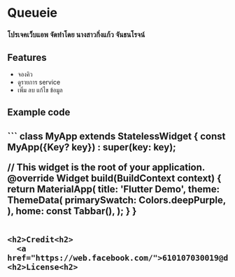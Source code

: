 # Queueie
<h3>โปรเจคเว็บแอพ จัดทำโดย นางสาวกิ่งแก้ว จันธนโรจน์</h3>
<h2>Features</h2>
  <ul style="list-style-type:disc;">
  <li>จองคิว</li>
  <li>ดูรายการ service</li>
  <li>เพิ่ม ลบ แก้ไข ข้อมูล</li>
  </ul>
<h2>Example code<h2>
```
  class MyApp extends StatelessWidget {
  const MyApp({Key? key}) : super(key: key);

  // This widget is the root of your application.
  @override
  Widget build(BuildContext context) {
    return MaterialApp(
      title: 'Flutter Demo',
      theme: ThemeData(
        primarySwatch: Colors.deepPurple,
      ),
      home: const Tabbar(),
    );
  }
  }
```
  
<h2>Credit<h2>
  <a href="https://web.facebook.com/">610107030019@dpu.ac.th</a>
<h2>License<h2>

